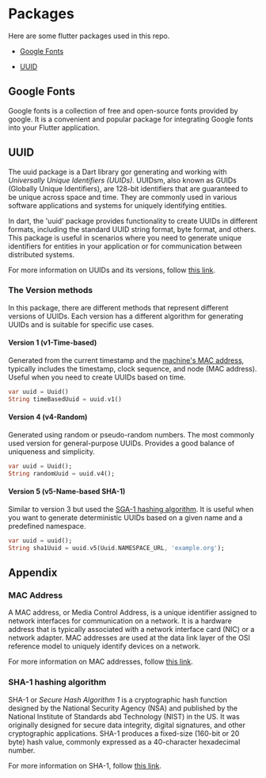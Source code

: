 # Packages

Here are some flutter packages used in this repo.

- [Google Fonts](#google-fonts)

- [UUID](#uuid)

## Google Fonts

Google fonts is a collection of free and open-source fonts provided by google. It is a convenient and popular package for integrating Google fonts into your Flutter application.

## UUID

The uuid package is a Dart library gor generating and working with *Universally Unique Identifiers (UUIDs)*. UUIDsm, also known as GUIDs (Globally Unique Identifiers), are 128-bit identifiers that are guaranteed to be unique across space and time. They are commonly used in various software applications and systems for uniquely identifying entities.

In dart, the 'uuid' package provides functionality to create UUIDs in different formats, including the standard UUID string format, byte format, and others. This package is useful in scenarios where you need to generate unique identifiers for entities in your application or for communication between distributed systems.

For more information on UUIDs and its versions, follow [this link](https://en.wikipedia.org/wiki/Universally_unique_identifier).

### The Version methods

In this package, there are different methods that represent different versions of UUIDs. Each version has a different algorithm for generating UUIDs and is suitable for specific use cases.

#### Version 1 (v1-Time-based)

Generated from the current timestamp and the [machine's MAC address](#mac-address), typically includes the timestamp, clock sequence, and node (MAC address). Useful when you need to create UUIDs based on time.

```dart
var uuid = Uuid()
String timeBasedUuid = uuid.v1()
```

#### Version 4 (v4-Random)

Generated using random or pseudo-random numbers. The most commonly used version for general-purpose UUIDs. Provides a good balance of uniqueness and simplicity.

```dart
var uuid = Uuid();
String randomUuid = uuid.v4();
```

#### Version 5 (v5-Name-based SHA-1)

Similar to version 3 but used the [SGA-1 hashing algorithm](#sha-1-hashing-algorithm). It is useful when you want to generate deterministic UUIDs based on a given name and a predefined namespace.

```dart
var uuid = uuid();
String sha1Uuid = uuid.v5(Uuid.NAMESPACE_URL, 'example.org');
```

## Appendix

### MAC Address

A MAC address, or Media Control Address, is a unique identifier assigned to network interfaces for communication on a network. It is a hardware address that is typically associated with a network interface card (NIC) or a network adapter. MAC addresses are used at the data link layer of the OSI reference model to uniquely identify devices on a network.

For more information on MAC addresses, follow [this link](https://en.wikipedia.org/wiki/MAC_address).

### SHA-1 hashing algorithm

SHA-1 or *Secure Hash Algorithm 1* is a cryptographic hash function designed by the National Security Agency (NSA) and published by the National Institute of Standards abd Technology (NIST) in the US. It was originally designed for secure data integrity, digital signatures, and other cryptographic applications. SHA-1 produces a fixed-size (160-bit or 20 byte) hash value, commonly expressed as a 40-character hexadecimal number.

For more information on SHA-1, follow [this link](https://en.wikipedia.org/wiki/SHA-1).
